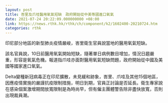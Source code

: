 ```yaml
---
layout: post
title: 峇里及爪哇醫用氧氣短缺　政府開始從中美等國進口氧氣
date: 2021-07-24 20:22:09.000000000 +08:00
link: https://news.rthk.hk/rthk/ch/component/k2/1602400-20210724.htm
categories: rthk
---
```


印尼部分地區的新型肺炎疫情嚴峻，峇里衛生官員說當地的醫用氧氣短缺。

該名官員說，10日前醫用氧氣開始短缺，隨著單日病例數目增加，情況日趨嚴重，形容是氧氣危機。報道指爪哇亦面對醫用氧氣短缺問題，政府開始從中國及美國等國家進口氧氣。

Delta變種新冠病毒正在印尼擴散，未見緩和跡象，峇里、爪哇及其他15個地區，因應疫情實施的嚴謹抗疫限制措施，明日到期，官員正討論是否延長。衛生專家說在感染個案激增期間放寬限制是為時尚早，但有僱主團體警告除非盡快放寬，否則出現裁員潮。
